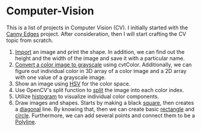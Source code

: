 # Computer-Vision
This is a list of projects in Computer Vision (CV).
I initially started with the [Canny Edges](canny2.py) project.
After consideration, then I will start crafting the CV topic from scratch.
1. [Import](import_image.py) an image and print the shape. In addition, we can find out the height and the width of the image and save it with a particular name.
2. [Convert a color image to grayscale](grayscale.py) using cvtColor. Additionally, we can figure out individual color in 3D array of a color image and a 2D array with one value of a grayscale image.
3. Show an image using [HSV](hsv.py) for the color space.
4. Use  OpenCV's split function to [split](split.py) the image into each color index.
5. Utilize [histogram](histogram.py) to visualize individual color components.
6. Draw images and shapes. Starts by making a black [square](drawing-shape.py), then creates a [diagonal](draw-line.py) line. By knowing that, then we can create basic [rectangle](rectangle.py) and [circle](circle.py). Furthermore, we can add several points and connect them to be a [Polyline](polylines.py).

